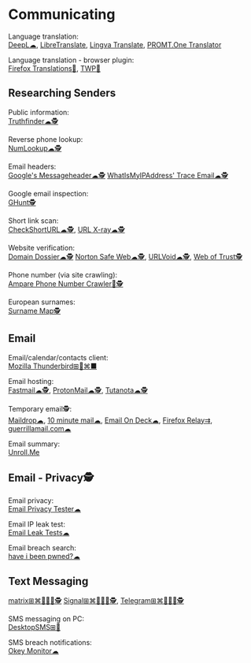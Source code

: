# Communicating

Language translation:  
[DeepL☁](https://www.deepl.com/translator),
[LibreTranslate](https://libretranslate.com/),
[Lingva Translate](https://lingva.ml/),
[PROMT.One Translator](https://www.online-translator.com/translation)

Language translation - browser plugin:  
[Firefox Translations🔌](https://addons.mozilla.org/en-US/firefox/addon/firefox-translations/),
[TWP🔌](https://addons.mozilla.org/en-US/firefox/addon/traduzir-paginas-web/)

## Researching Senders

Public information:  
[Truthfinder☁🕵️](https://www.truthfinder.com/)

Reverse phone lookup:  
[NumLookup☁🕵️](https://www.numlookup.com/)

Email headers:  
[Google's Messageheader☁🕵️](https://toolbox.googleapps.com/apps/messageheader/)
[WhatIsMyIPAddress' Trace Email☁🕵️](https://whatismyipaddress.com/trace-email)

Google email inspection:  
[GHunt🕵️](https://github.com/mxrch/GHunt)

Short link scan:  
[CheckShortURL☁🕵️](https://checkshorturl.com/),
[URL X-ray☁🕵️](https://urlxray.com/)

Website verification:  
[Domain Dossier☁🕵️](https://centralops.net/co/DomainDossier.aspx)
[Norton Safe Web☁🕵️](https://safeweb.norton.com/),
[URLVoid☁🕵️](https://www.urlvoid.com/),
[Web of Trust🕵️](https://mywot.com/)

Phone number (via site crawling):  
[Ampare Phone Number Crawler🐧🕵️](https://snapcraft.io/amparephonenumbercrawler)

European surnames:  
[Surname Map🕵️](https://www.surnamemap.eu/)

## Email

Email/calendar/contacts client:  
[Mozilla Thunderbird⊞🐧⌘■](https://www.thunderbird.net/)

Email hosting:  
[Fastmail☁🕵️](https://www.fastmail.com/),
[ProtonMail☁🕵️](https://protonmail.com/),
[Tutanota☁🕵️](https://tutanota.com/)

Temporary email🕵️:  
[Maildrop☁](https://maildrop.cc/),
[10 minute mail☁](https://10minutemail.com/),
[Email On Deck☁](https://www.emailondeck.com/),
[Firefox Relay⇉](https://relay.firefox.com/accounts/profile/),
[guerrillamail.com☁](https://www.guerrillamail.com/)

Email summary:  
[Unroll.Me](https://unroll.me/)

## Email - Privacy🕵️

Email privacy:  
[Email Privacy Tester☁](https://www.emailprivacytester.com/)

Email IP leak test:  
[Email Leak Tests☁](https://emailipleak.com/)

Email breach search:  
[have i been pwned?☁](https://haveibeenpwned.com/)

## Text Messaging

[matrix⊞⌘🐧🍎🤖🕵️](https://matrix.org/)
[Signal⊞⌘🐧🍎🤖🕵️](https://signal.org/),
[Telegram⊞⌘🐧🍎🤖🕵️](https://telegram.org/)

SMS messaging on PC:  
[DesktopSMS⊞🤖](https://www.desktopsms.net/)

SMS breach notifications:  
[Okey Monitor☁](https://okeymonitor.com/)
